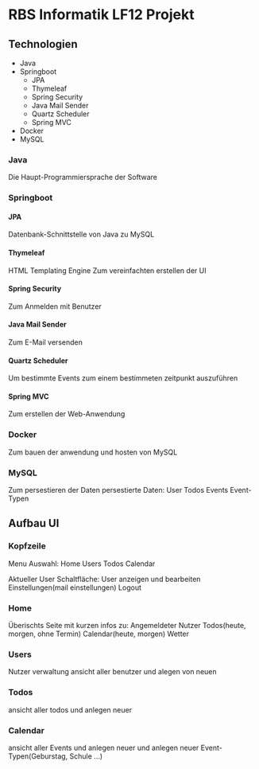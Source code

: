 # RBS Informatik LF12 Projekt

## Technologien

- Java
- Springboot
  - JPA
  - Thymeleaf
  - Spring Security
  - Java Mail Sender
  - Quartz Scheduler
  - Spring MVC
- Docker
- MySQL

### Java

Die Haupt-Programmiersprache der Software

### Springboot

#### JPA
Datenbank-Schnittstelle von Java zu MySQL

#### Thymeleaf
HTML Templating Engine
Zum vereinfachten erstellen der UI

#### Spring Security
Zum Anmelden mit Benutzer

#### Java Mail Sender
Zum E-Mail versenden

#### Quartz Scheduler
Um bestimmte Events zum einem bestimmeten zeitpunkt auszuführen

#### Spring MVC
Zum erstellen der Web-Anwendung

### Docker
Zum bauen der anwendung und hosten von MySQL

### MySQL
Zum persestieren der Daten
persestierte Daten:
User
Todos
Events
Event-Typen

## Aufbau UI

### Kopfzeile
Menu Auswahl:
Home
Users
Todos
Calendar

Aktueller User Schaltfläche:
User anzeigen und bearbeiten
Einstellungen(mail einstellungen)
Logout

### Home
Überischts Seite mit kurzen infos zu:
Angemeldeter Nutzer
Todos(heute, morgen, ohne Termin)
Calendar(heute, morgen)
Wetter
### Users
Nutzer verwaltung
ansicht aller benutzer und alegen von neuen
### Todos
ansicht aller todos und anlegen neuer
### Calendar
ansicht aller Events und anlegen neuer
und anlegen neuer Event-Typen(Geburstag, Schule ...)